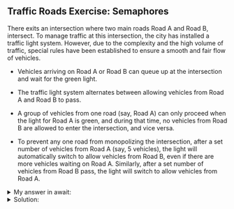 ## Traffic Roads Exercise: Semaphores

There exits an intersection where two main roads Road A and Road B, intersect. To manage traffic at this intersection, the city has installed a traffic light system. However, due to the complexity and the high volume of traffic, special rules have been established to ensure a smooth and fair flow of vehicles.

- Vehicles arriving on Road A or Road B can queue up at the intersection and wait for the green light.

- The traffic light system alternates between allowing vehicles from Road A and Road B to pass.

- A group of vehicles from one road (say, Road A) can only proceed when the light for Road A is green, and during that time, no vehicles from Road B are allowed to enter the intersection, and vice versa.

- To prevent any one road from monopolizing the intersection, after a set number of vehicles from Road A (say, 5 vehicles), the light will automatically switch to allow vehicles from Road B, even if there are more vehicles waiting on Road A. Similarly, after a set number of vehicles from Road B pass, the light will switch to allow vehicles from Road A.


<details>
<summary>My answer in await: </summary>

    ```
    sem greenA = 1;
    sem greenB = 0;

    sem roadA = 1;
    sem roadB = 1;

    int carsA = 0;
    int carsB = 0;
    int cars_crossed = 0;

        
    process RoadACar [i=1 to N]{
        while (true){
            P(roadA);
            carsA ++;
            V(roadB);
            
            P(greenA); //wait until light is green
            cars_crossed ++;

            /*cross the road*/
            
            P(roadA);
            carsA --;
            V(roadA);

            if(cars_crossed == 5){
                cars_crossed = 0;
                V(greenB); // signal cars on roadB
            } else{
                V(greenA); //signal next car A
            }
 
        }
    }

    process RoadBCar [i=1 to N]{
        while (true){
            P(roadB);
            carsB ++;
            V(roadB);
            
            P(greenB); //wait until light is green
            cars_crossed ++;

            /*cross the road*/
            
            P(roadB);
            carsB --;
            V(roadB);

            if(cars_crossed == 5){
                cars_crossed = 0;
                V(greenA); // signal cars on roadB
            } else{
                V(greenB); //signal next car B
            }
        }
    }

    ```

</details>

<details>
<summary>Solution: </summary>
```
sem greenA = 1;
    sem greenA = 1; //green light for road A
    sem greenB = 0;

    int cars_crossed_A = 0;
    int cars_crossed_B = 0;

        
    process RoadACar [i=1 to N]{
        while (true){
            
            P(greenA); //wait until light is green
            
            cars_crossed_A ++; /*cross the road*/
            
            if(cars_crossed_A == 5){
                cars_crossed_A = 0;
                V(greenB); // signal cars on road B
            } else{
                V(greenA); //signal next car A
            }
 
        }
    }

    process RoadBCar [i=1 to N]{
        while (true){
            
            P(greenB); //wait until light is green
            cars_crossed_B ++; /*cross the road*/

            if(cars_crossed_B == 5){
                cars_crossed_B = 0;
                V(greenA); // signal cars on road A
            } else{
                V(greenB); //signal next car B
            }
        }
    }

```
</details>
